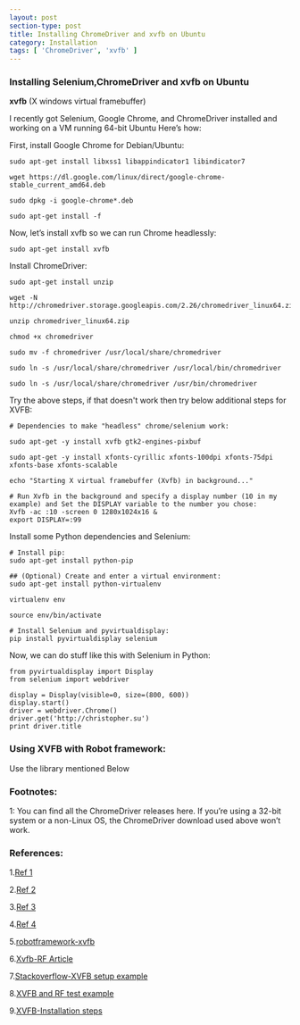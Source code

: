 ```yaml
---
layout: post
section-type: post
title: Installing ChromeDriver and xvfb on Ubuntu
category: Installation
tags: [ 'ChromeDriver', 'xvfb' ]
---
```


### Installing Selenium,ChromeDriver and xvfb on Ubuntu
 **xvfb** (X windows virtual framebuffer)

I recently got Selenium, Google Chrome, and ChromeDriver installed and working on a VM running 64-bit Ubuntu Here’s how:

First, install Google Chrome for Debian/Ubuntu:
```
sudo apt-get install libxss1 libappindicator1 libindicator7

wget https://dl.google.com/linux/direct/google-chrome-stable_current_amd64.deb

sudo dpkg -i google-chrome*.deb

sudo apt-get install -f
```
Now, let’s install xvfb so we can run Chrome headlessly:

```
sudo apt-get install xvfb
```

Install ChromeDriver:

```
sudo apt-get install unzip

wget -N http://chromedriver.storage.googleapis.com/2.26/chromedriver_linux64.zip

unzip chromedriver_linux64.zip

chmod +x chromedriver

sudo mv -f chromedriver /usr/local/share/chromedriver

sudo ln -s /usr/local/share/chromedriver /usr/local/bin/chromedriver

sudo ln -s /usr/local/share/chromedriver /usr/bin/chromedriver
```
Try the above steps, if that doesn't work then try below additional steps for XVFB:
```
# Dependencies to make "headless" chrome/selenium work:

sudo apt-get -y install xvfb gtk2-engines-pixbuf

sudo apt-get -y install xfonts-cyrillic xfonts-100dpi xfonts-75dpi xfonts-base xfonts-scalable

echo "Starting X virtual framebuffer (Xvfb) in background..."

# Run Xvfb in the background and specify a display number (10 in my example) and Set the DISPLAY variable to the number you chose:
Xvfb -ac :10 -screen 0 1280x1024x16 &
export DISPLAY=:99
```
Install some Python dependencies and Selenium:
```
# Install pip:
sudo apt-get install python-pip

## (Optional) Create and enter a virtual environment:
sudo apt-get install python-virtualenv

virtualenv env

source env/bin/activate

# Install Selenium and pyvirtualdisplay:
pip install pyvirtualdisplay selenium
```
Now, we can do stuff like this with Selenium in Python:

```
from pyvirtualdisplay import Display
from selenium import webdriver

display = Display(visible=0, size=(800, 600))
display.start()
driver = webdriver.Chrome()
driver.get('http://christopher.su')
print driver.title
```

### Using XVFB with Robot framework:
Use the library mentioned Below


### Footnotes:
1: You can find all the ChromeDriver releases here. If you’re using a 32-bit system or a non-Linux OS, the ChromeDriver download used above won’t work.

### References:
1.[Ref 1](https://christopher.su/2015/selenium-chromedriver-ubuntu/)

2.[Ref 2](https://gist.github.com/keepitsimple/a0aa7a2e10ab930d741d)

3.[Ref 3](https://medium.com/@griggheo/running-selenium-webdriver-tests-using-firefox-headless-mode-on-ubuntu-d32500bb6af2)

4.[Ref 4](https://askubuntu.com/questions/79280/how-to-install-chrome-browser-properly-via-command-line)

5.[robotframework-xvfb](https://github.com/drobota/robotframework-xvfb)

6.[Xvfb-RF Article](http://laurent.bristiel.com/robot-framework-selenium-and-xvfb/)

7.[Stackoverflow-XVFB setup example](https://stackoverflow.com/questions/31045708/is-there-anyway-to-run-robot-framework-tests-without-a-display) 

8.[XVFB and RF test example](https://gitlab.com/sejuba1/security-scorecard-online-store/-/tree/master)

9.[XVFB-Installation steps](https://gist.github.com/addyosmani/5336747)